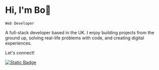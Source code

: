 # Hi, I'm Bo👋

`Web Developer`

A full-stack developer based in the UK. I enjoy building projects from the ground up, solving real-life problems with code, and creating digital experiences.

Let's connect!

[![Static Badge](https://img.shields.io/badge/LinkedIn-0077B5?style=for-the-badge&logo=linkedin&logoColor=white)](https://www.linkedin.com/in/yinboly/)
